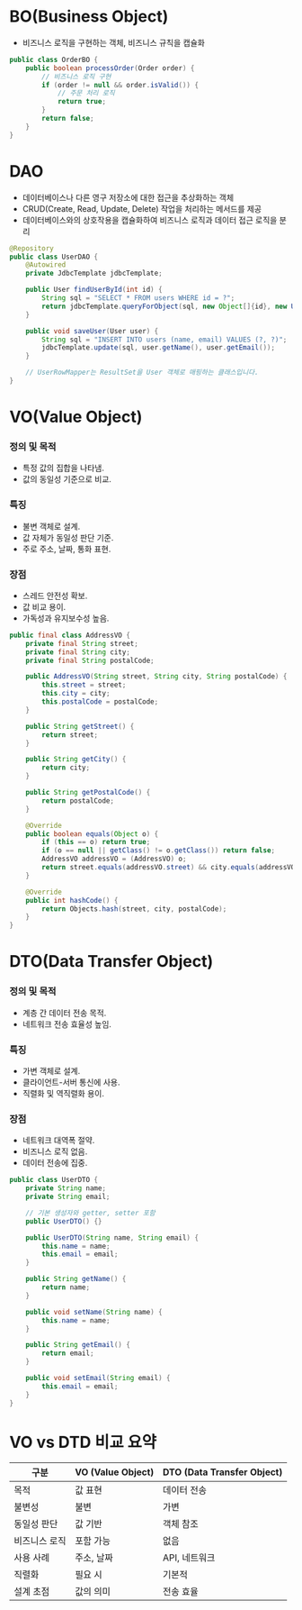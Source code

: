 # BO(Business Object)
* 비즈니스 로직을 구현하는 객체, 비즈니스 규칙을 캡슐화

```java
public class OrderBO {
    public boolean processOrder(Order order) {
        // 비즈니스 로직 구현
        if (order != null && order.isValid()) {
            // 주문 처리 로직
            return true;
        }
        return false;
    }
}
```

# DAO
* 데이터베이스나 다른 영구 저장소에 대한 접근을 추상화하는 객체
* CRUD(Create, Read, Update, Delete) 작업을 처리하는 메서드를 제공
* 데이터베이스와의 상호작용을 캡슐화하여 비즈니스 로직과 데이터 접근 로직을 분리

```java
@Repository
public class UserDAO {
    @Autowired
    private JdbcTemplate jdbcTemplate;

    public User findUserById(int id) {
        String sql = "SELECT * FROM users WHERE id = ?";
        return jdbcTemplate.queryForObject(sql, new Object[]{id}, new UserRowMapper());
    }

    public void saveUser(User user) {
        String sql = "INSERT INTO users (name, email) VALUES (?, ?)";
        jdbcTemplate.update(sql, user.getName(), user.getEmail());
    }

    // UserRowMapper는 ResultSet을 User 객체로 매핑하는 클래스입니다.
}
```

# VO(Value Object)

### 정의 및 목적
- 특정 값의 집합을 나타냄.
- 값의 동일성 기준으로 비교.

### 특징
- 불변 객체로 설계.
- 값 자체가 동일성 판단 기준.
- 주로 주소, 날짜, 통화 표현.

### 장점
- 스레드 안전성 확보.
- 값 비교 용이.
- 가독성과 유지보수성 높음.

```java
public final class AddressVO {
    private final String street;
    private final String city;
    private final String postalCode;

    public AddressVO(String street, String city, String postalCode) {
        this.street = street;
        this.city = city;
        this.postalCode = postalCode;
    }

    public String getStreet() {
        return street;
    }

    public String getCity() {
        return city;
    }

    public String getPostalCode() {
        return postalCode;
    }

    @Override
    public boolean equals(Object o) {
        if (this == o) return true;
        if (o == null || getClass() != o.getClass()) return false;
        AddressVO addressVO = (AddressVO) o;
        return street.equals(addressVO.street) && city.equals(addressVO.city) && postalCode.equals(addressVO.postalCode);
    }

    @Override
    public int hashCode() {
        return Objects.hash(street, city, postalCode);
    }
}

```

# DTO(Data Transfer Object)
### 정의 및 목적
- 계층 간 데이터 전송 목적.
- 네트워크 전송 효율성 높임.

### 특징
- 가변 객체로 설계.
- 클라이언트-서버 통신에 사용.
- 직렬화 및 역직렬화 용이.

### 장점
- 네트워크 대역폭 절약.
- 비즈니스 로직 없음.
- 데이터 전송에 집중.

```java
public class UserDTO {
    private String name;
    private String email;

    // 기본 생성자와 getter, setter 포함
    public UserDTO() {}

    public UserDTO(String name, String email) {
        this.name = name;
        this.email = email;
    }

    public String getName() {
        return name;
    }

    public void setName(String name) {
        this.name = name;
    }

    public String getEmail() {
        return email;
    }

    public void setEmail(String email) {
        this.email = email;
    }
}
```

# VO vs DTD 비교 요약

|구분        |VO (Value Object)|DTO (Data Transfer Object)|
|----------|---------------|-----------------------|
|목적        |값 표현          |데이터 전송                |
|불변성       |불변            |가변                     |
|동일성 판단  |값 기반          |객체 참조                  |
|비즈니스 로직|포함 가능         |없음                     |
|사용 사례     |주소, 날짜        |API, 네트워크              |
|직렬화       |필요 시          |기본적                    |
|설계 초점     |값의 의미         |전송 효율                  |

